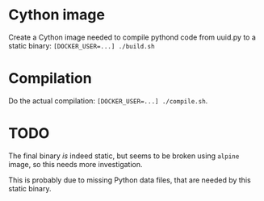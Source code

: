 # Cython image

Create a Cython image needed to compile pythond code from uuid.py to a static binary: `[DOCKER_USER=...] ./build.sh`

# Compilation

Do the actual compilation: `[DOCKER_USER=...] ./compile.sh`.

# TODO

The final binary *is* indeed static, but seems to be broken using `alpine` image, so this needs more investigation.

This is probably due to missing Python data files, that are needed by this static binary.
